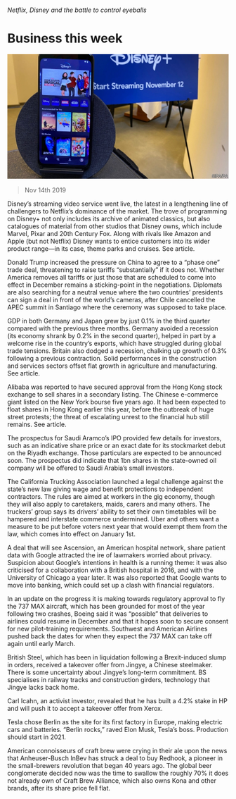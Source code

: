 ###### Netflix, Disney and the battle to control eyeballs

# Business this week 

![image](images/20191116_wwp004.jpg) 

> Nov 14th 2019 

Disney’s streaming video service went live, the latest in a lengthening line of challengers to Netflix’s dominance of the market. The trove of programming on Disney+ not only includes its archive of animated classics, but also catalogues of material from other studios that Disney owns, which include Marvel, Pixar and 20th Century Fox. Along with rivals like Amazon and Apple (but not Netflix) Disney wants to entice customers into its wider product range—in its case, theme parks and cruises. See article. 

Donald Trump increased the pressure on China to agree to a “phase one” trade deal, threatening to raise tariffs “substantially” if it does not. Whether America removes all tariffs or just those that are scheduled to come into effect in December remains a sticking-point in the negotiations. Diplomats are also searching for a neutral venue where the two countries’ presidents can sign a deal in front of the world’s cameras, after Chile cancelled the APEC summit in Santiago where the ceremony was supposed to take place. 

GDP in both Germany and Japan grew by just 0.1% in the third quarter compared with the previous three months. Germany avoided a recession (its economy shrank by 0.2% in the second quarter), helped in part by a welcome rise in the country’s exports, which have struggled during global trade tensions. Britain also dodged a recession, chalking up growth of 0.3% following a previous contraction. Solid performances in the construction and services sectors offset flat growth in agriculture and manufacturing. See article. 

Alibaba was reported to have secured approval from the Hong Kong stock exchange to sell shares in a secondary listing. The Chinese e-commerce giant listed on the New York bourse five years ago. It had been expected to float shares in Hong Kong earlier this year, before the outbreak of huge street protests; the threat of escalating unrest to the financial hub still remains. See article. 

The prospectus for Saudi Aramco’s IPO provided few details for investors, such as an indicative share price or an exact date for its stockmarket debut on the Riyadh exchange. Those particulars are expected to be announced soon. The prospectus did indicate that 1bn shares in the state-owned oil company will be offered to Saudi Arabia’s small investors. 

The California Trucking Association launched a legal challenge against the state’s new law giving wage and benefit protections to independent contractors. The rules are aimed at workers in the gig economy, though they will also apply to caretakers, maids, carers and many others. The truckers’ group says its drivers’ ability to set their own timetables will be hampered and interstate commerce undermined. Uber and others want a measure to be put before voters next year that would exempt them from the law, which comes into effect on January 1st. 

A deal that will see Ascension, an American hospital network, share patient data with Google attracted the ire of lawmakers worried about privacy. Suspicion about Google’s intentions in health is a running theme: it was also criticised for a collaboration with a British hospital in 2016, and with the University of Chicago a year later. It was also reported that Google wants to move into banking, which could set up a clash with financial regulators. 

In an update on the progress it is making towards regulatory approval to fly the 737 MAX aircraft, which has been grounded for most of the year following two crashes, Boeing said it was “possible” that deliveries to airlines could resume in December and that it hopes soon to secure consent for new pilot-training requirements. Southwest and American Airlines pushed back the dates for when they expect the 737 MAX can take off again until early March. 

British Steel, which has been in liquidation following a Brexit-induced slump in orders, received a takeover offer from Jingye, a Chinese steelmaker. There is some uncertainty about Jingye’s long-term commitment. BS specialises in railway tracks and construction girders, technology that Jingye lacks back home. 

Carl Icahn, an activist investor, revealed that he has built a 4.2% stake in HP and will push it to accept a takeover offer from Xerox. 

Tesla chose Berlin as the site for its first factory in Europe, making electric cars and batteries. “Berlin rocks,” raved Elon Musk, Tesla’s boss. Production should start in 2021. 

American connoisseurs of craft brew were crying in their ale upon the news that Anheuser-Busch InBev has struck a deal to buy Redhook, a pioneer in the small-brewers revolution that began 40 years ago. The global beer conglomerate decided now was the time to swallow the roughly 70% it does not already own of Craft Brew Alliance, which also owns Kona and other brands, after its share price fell flat. 

